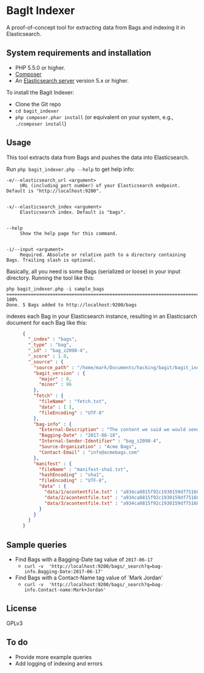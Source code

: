 # BagIt Indexer

A proof-of-concept tool for extracting data from Bags and indexing it in Elasticsearch.

## System requirements and installation

* PHP 5.5.0 or higher.
* [Composer](https://getcomposer.org)
* An [Elasticsearch server](https://www.elastic.co/products/elasticsearch) version 5.x or higher.

To install the Bagit Indexer:

* Clone the Git repo
* `cd bagit_indexer`
* `php composer.phar install` (or equivalent on your system, e.g., `./composer install`)

## Usage

This tool extracts data from Bags and pushes the data into Elasticsearch.

Run `php bagit_indexer.php --help` to get help info:

```
-e/--elasticsearch_url <argument>
     URL (including port number) of your Elasticsearch endpoint. Default is "http://localhost:9200".


-x/--elasticsearch_index <argument>
     Elasticsearch index. Default is "bags".


--help
     Show the help page for this command.


-i/--input <argument>
     Required. Absolute or relative path to a directory containing Bags. Trailing slash is optional.
```

Basically, all you need is some Bags (serialized or loose) in your input directory. Running the tool like this:

```
php bagit_indexer.php -i sample_bags
====================================================================================================> 100%
Done. 5 Bags added to http://localhost:9200/bags
```
indexes each Bag in your Elasticsearch instance, resulting in an Elasticsarch document for each Bag like this:

```json
      {
        "_index" : "bags",
        "_type" : "bag",
        "_id" : "bag_z2098-4",
        "_score" : 1.0,
        "_source" : {
          "source_path" : "/home/mark/Documents/hacking/bagit/bagit_indexer/sample_bags",
          "bagit_version" : {
            "major" : 0,
            "minor" : 96
          },
          "fetch" : {
            "fileName" : "fetch.txt",
            "data" : [ ],
            "fileEncoding" : "UTF-8"
          },
          "bag-info" : {
            "External-Description" : "The content we said we would send you.",
            "Bagging-Date" : "2017-06-18",
            "Internal-Sender-Identifier" : "bag_z2098-4",
            "Source-Organization" : "Acme Bags",
            "Contact-Email" : "info@acmebags.com"
          },
          "manifest" : {
            "fileName" : "manifest-sha1.txt",
            "hashEncoding" : "sha1",
            "fileEncoding" : "UTF-8",
            "data" : {
              "data/1/acontentfile.txt" : "a934ca8815f92c1930159df75168847a109d18ac",
              "data/2/acontentfile.txt" : "a934ca8815f92c1930159df75168847a109d18ac",
              "data/3/acontentfile.txt" : "a934ca8815f92c1930159df75168847a109d18ac"
            }
          }
        }
      }
```

## Sample queries

* Find Bags with a Bagging-Date tag value of `2017-06-17`
  * `curl -v  'http://localhost:9200/bags/_search?q=bag-info.Bagging-Date:2017-06-17'`
* Find Bags with a Contact-Name tag value of `Mark Jordan'
  * `curl -v  'http://localhost:9200/bags/_search?q=bag-info.Contact-name:Mark+Jordan'`


## License

GPLv3

## To do

* Provide more example queries
* Add logging of indexing and errors
